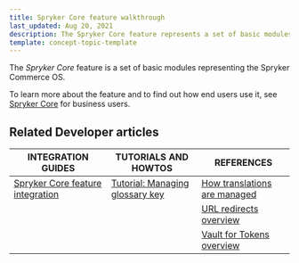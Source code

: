 ```yaml
---
title: Spryker Core feature walkthrough
last_updated: Aug 20, 2021
description: The Spryker Core feature represents a set of basic modules representing the Spryker Commerce OS.
template: concept-topic-template
---
```


The _Spryker Core_ feature is a set of basic modules representing the Spryker Commerce OS.


To learn more about the feature and to find out how end users use it, see [Spryker Core](/docs/scos/user/features/{{page.version}}//spryker-core-feature-overview/spryker-core-feature-overview.html) for business users.


## Related Developer articles

|INTEGRATION GUIDES | TUTORIALS AND HOWTOS | REFERENCES|
|---------|---------|---------|
| [Spryker Core feature integration](/docs/scos/dev/feature-integration-guides/{{page.version}}/spryker-core-feature-integration.html)  | [Tutorial: Managing glossary key](/docs/scos/dev/tutorials-and-howtos/advanced-tutorials/tutorial-managing-glossary-keys.html)  | [How translations are managed](/docs/scos/dev/feature-walkthroughs/{{page.version}}/spryker-core-feature-walkthrough/how-translations-are-managed.html) |
|   |   | [URL redirects overview](/docs/scos/dev/feature-walkthroughs/{{page.version}}/spryker-core-feature-walkthrough/url-redirects-overview.html)  |
|   |   | [Vault for Tokens overview](/docs/scos/user/features/{{page.version}}/spryker-core-feature-overview/vault-for-tokens-overview.html)  |
